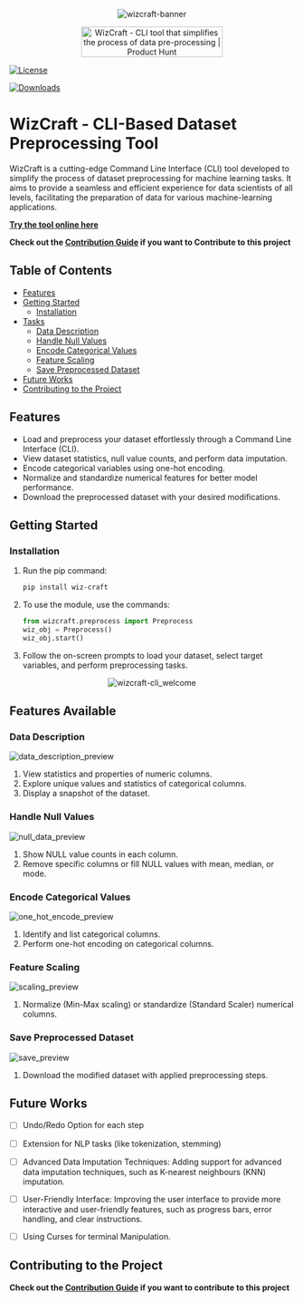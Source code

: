 <p align="center">
  <img src="https://svgshare.com/i/wCo.svg" alt="wizcraft-banner" />
</p>
<p align="center">
  <a href="https://www.producthunt.com/posts/wizcraft?utm_source=badge-featured&utm_medium=badge&utm_souce=badge-wizcraft" target="_blank"><img src="https://api.producthunt.com/widgets/embed-image/v1/featured.svg?post_id=410900&theme=light" alt="WizCraft - CLI&#0032;tool&#0032;that&#0032;simplifies&#0032;the&#0032;process&#0032;of&#0032;data&#0032;pre&#0045;processing | Product Hunt" style="width: 250px; height: 54px;" width="250" height="54" /></a>
</p>

[![License](https://img.shields.io/badge/license-MIT-blue.svg)](https://opensource.org/licenses/MIT) 

[![Downloads](https://static.pepy.tech/personalized-badge/wiz-craft?period=total&units=international_system&left_color=brightgreen&right_color=orange&left_text=Downloads)](https://pepy.tech/project/wiz-craft)

# WizCraft - CLI-Based Dataset Preprocessing Tool

WizCraft is a cutting-edge Command Line Interface (CLI) tool developed to simplify the process of dataset preprocessing for machine learning tasks. It aims to provide a seamless and efficient experience for data scientists of all levels, facilitating the preparation of data for various machine-learning applications.

**[Try the tool online here](https://replit.com/@PinakDatta/DataWiz)**

**Check out the [Contribution Guide](https://github.com/Pinak-Datta/wiz-craft/blob/main/CONTRIBUTING.md) if you want to Contribute to this project**

## Table of Contents

- [Features](#features)
- [Getting Started](#getting-started)
  - [Installation](#installation)
- [Tasks](#tasks)
  - [Data Description](#data-description)
  - [Handle Null Values](#handle-null-values)
  - [Encode Categorical Values](#encode-categorical-values)
  - [Feature Scaling](#feature-scaling)
  - [Save Preprocessed Dataset](#save-preprocessed-dataset)
- [Future Works](#future-works)
- [Contributing to the Project](#contribute-to-the-project)



## Features

- Load and preprocess your dataset effortlessly through a Command Line Interface (CLI).
- View dataset statistics, null value counts, and perform data imputation.
- Encode categorical variables using one-hot encoding.
- Normalize and standardize numerical features for better model performance.
- Download the preprocessed dataset with your desired modifications.

## Getting Started

### Installation

1. Run the pip command:
   ```bash
   pip install wiz-craft

2. To use the module, use the commands:
    ```python
    from wizcraft.preprocess import Preprocess
    wiz_obj = Preprocess()
    wiz_obj.start()  

3. Follow the on-screen prompts to load your dataset, select target variables, and perform preprocessing tasks.

<p align="center">
  <img src="https://i.imgur.com/XFqQGrb.png" alt="wizcraft-cli_welcome" />
</p>

## Features Available

### Data Description

<p>
  <img src="https://i.imgur.com/5sPHIaR.png" alt="data_description_preview" />
</p>

1. View statistics and properties of numeric columns.
2. Explore unique values and statistics of categorical columns.
3. Display a snapshot of the dataset.

### Handle Null Values

<p>
  <img src="https://i.imgur.com/mQVG1zu.png" alt="null_data_preview" />
</p>

1. Show NULL value counts in each column.
2. Remove specific columns or fill NULL values with mean, median, or mode.

### Encode Categorical Values

<p>
  <img src="https://i.imgur.com/cgE9YU8.png" alt="one_hot_encode_preview" />
</p>

1. Identify and list categorical columns.
2. Perform one-hot encoding on categorical columns.

### Feature Scaling

<p>
  <img src="https://i.imgur.com/75JGb5X.png" alt="scaling_preview" />
</p>

1. Normalize (Min-Max scaling) or standardize (Standard Scaler) numerical columns.

### Save Preprocessed Dataset

<p>
  <img src="https://i.imgur.com/1v0Ra3s.png" alt="save_preview" />
</p>

1. Download the modified dataset with applied preprocessing steps.

## Future Works

- [ ] Undo/Redo Option for each step

- [ ] Extension for NLP tasks (like tokenization, stemming)

- [ ] Advanced Data Imputation Techniques: Adding support for advanced data imputation techniques, such as K-nearest neighbours (KNN) imputation.

- [ ] User-Friendly Interface: Improving the user interface to provide more interactive and user-friendly features, such as progress bars, error handling, and clear instructions.

- [ ] Using Curses for terminal Manipulation.

## Contributing to the Project
**Check out the [Contribution Guide](https://github.com/Pinak-Datta/wiz-craft/blob/main/CONTRIBUTING.md) if you want to contribute to this project**
